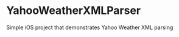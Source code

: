 YahooWeatherXMLParser
=====================

Simple iOS project that demonstrates Yahoo Weather XML parsing
